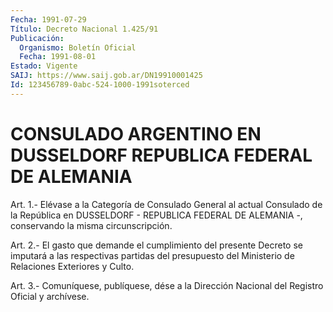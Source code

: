 ```yaml
---
Fecha: 1991-07-29
Título: Decreto Nacional 1.425/91
Publicación:
  Organismo: Boletín Oficial
  Fecha: 1991-08-01
Estado: Vigente
SAIJ: https://www.saij.gob.ar/DN19910001425
Id: 123456789-0abc-524-1000-1991soterced
---
```

# CONSULADO ARGENTINO EN DUSSELDORF REPUBLICA FEDERAL DE ALEMANIA

<a id="1"></a>
Art. 1.- Elévase a la Categoría de Consulado General al actual Consulado  de  la  República  en  DUSSELDORF - REPUBLICA FEDERAL DE ALEMANIA -, conservando la misma circunscripción.

<a id="2"></a>
Art.  2.-  El  gasto  que demande el cumplimiento del presente Decreto se imputará a las respectivas  partidas del presupuesto del Ministerio de Relaciones Exteriores y Culto.

<a id="3"></a>
Art. 3.- Comuníquese, publíquese, dése a la Dirección Nacional del Registro Oficial y archívese.